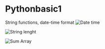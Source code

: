 # Pythonbasic1
String functions, date-time format
![Date time](https://user-images.githubusercontent.com/81771773/115601623-76e0d500-a2f7-11eb-830f-10dad2320fcd.PNG)

![String lenght](https://user-images.githubusercontent.com/81771773/115601645-7b0cf280-a2f7-11eb-8c43-afd8658b2b58.PNG)

![Sum Array](https://user-images.githubusercontent.com/81771773/115601651-7d6f4c80-a2f7-11eb-9a03-218f63031c6f.PNG)
